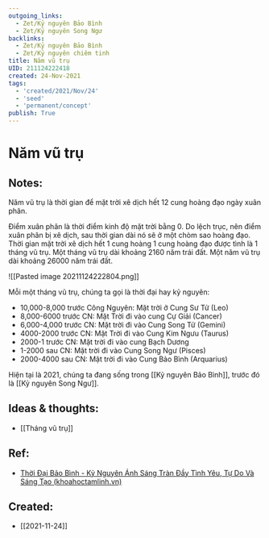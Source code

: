 ```yaml
---
outgoing_links:
  - Zet/Kỷ nguyên Bảo Bình
  - Zet/Kỷ nguyên Song Ngư
backlinks:
  - Zet/Kỷ nguyên Bảo Bình
  - Zet/Kỷ nguyên chiêm tinh
title: Năm vũ trụ
UID: 211124222418
created: 24-Nov-2021
tags:
  - 'created/2021/Nov/24'
  - 'seed'
  - 'permanent/concept'
publish: True
---
```

# Năm vũ trụ

## Notes:
Năm vũ trụ là thời gian để mặt trời xê dịch hết 12 cung hoàng đạo ngày xuân phân. 

Điểm xuân phân là thời điểm kinh độ mặt trời bằng 0. Do lệch trục, nên điểm xuân phân bị xê dịch, sau thời gian dài nó sẽ ở một chòm sao hoàng đạo. Thời gian mặt trời xê dịch hết 1 cung hoàng 1 cung hoàng đạo được tình là 1 tháng vũ trụ. Một tháng vũ trụ dài khoảng 2160 năm trái đất. Một năm vũ trụ dài khoảng 26000 năm trái đất.

![[Pasted image 20211124222804.png]]

Mỗi một tháng vũ trụ, chúng ta gọi là thời đại hay kỷ nguyên:

- 10,000-8,000 trước Công Nguyên: Mặt trời ở Cung Sư Tử (Leo)
- 8,000-6000 trước CN: Mặt Trời đi vào cung Cự Giải (Cancer)
- 6,000-4,000 trước CN: Mặt trời đi vào Cung Song Tử (Gemini)
- 4000-2000 trước CN: Mặt Trời đi vào Cung Kim Ngưu (Taurus)
- 2000-1 trước CN: Mặt trời đi vào cung Bạch Dương
- 1-2000 sau CN: Mặt trời đi vào Cung Song Ngư (Pisces)
- 2000-4000 sau CN: Mặt trời đi vào Cung Bảo Bình (Arquarius)

Hiện tại là 2021, chúng ta đang sống trong [[Kỷ nguyên Bảo Bình]], trước đó là [[Kỷ nguyên Song Ngư]].

## Ideas & thoughts:
- [[Tháng vũ trụ]]

## Ref:
- [Thời Đại Bảo Bình - Kỷ Nguyên Ánh Sáng Tràn Đầy Tình Yêu, Tự Do Và Sáng Tạo (khoahoctamlinh.vn)](https://khoahoctamlinh.vn/dai-ky-nguyen/thoi-dai-bao-binh---ky-nguyen-anh-sang-tran-day-tinh-yeu-tu-do-va-sang-tao-669.html)

## Created:
- [[2021-11-24]]
